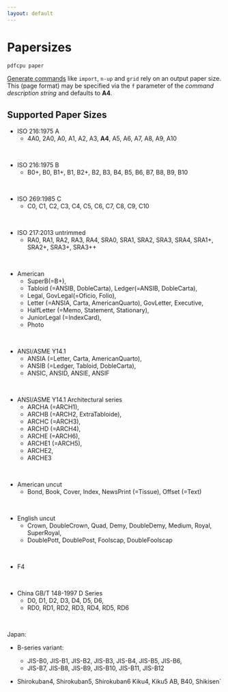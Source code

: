 ```yaml
---
layout: default
---
```


# Papersizes

```sh
pdfcpu paper
```

[Generate commands](generate.md) like `import`, `n-up` and `grid` rely on an output paper size. This (page format) may be specified via the `f` parameter of the *command description string* and defaults to **A4**.


## Supported Paper Sizes

- ISO 216:1975 A
  - 4A0, 2A0, A0, A1, A2, A3, **A4**, A5, A6, A7, A8, A9, A10

<br>

- ISO 216:1975 B
  - B0+, B0, B1+, B1, B2+, B2, B3, B4, B5, B6, B7, B8, B9, B10

<br>

- ISO 269:1985 C
  - C0, C1, C2, C3, C4, C5, C6, C7, C8, C9, C10

<br>

- ISO 217:2013 untrimmed
  - RA0, RA1, RA2, RA3, RA4, SRA0, SRA1, SRA2, SRA3, SRA4, SRA1+, SRA2+, SRA3+, SRA3++
   
<br>

- American
  - SuperB(=B+),
  - Tabloid (=ANSIB, DobleCarta), Ledger(=ANSIB, DobleCarta),
  - Legal, GovLegal(=Oficio, Folio),
  - Letter (=ANSIA, Carta, AmericanQuarto), GovLetter, Executive,
  - HalfLetter (=Memo, Statement, Stationary),
  - JuniorLegal (=IndexCard),
  - Photo

<br>

- ANSI/ASME Y14.1
  - ANSIA (=Letter, Carta, AmericanQuarto),
  - ANSIB (=Ledger, Tabloid, DobleCarta),
  - ANSIC, ANSID, ANSIE, ANSIF
   
<br>


- ANSI/ASME Y14.1 Architectural series
  - ARCHA (=ARCH1),
  - ARCHB (=ARCH2, ExtraTabloide),
  - ARCHC (=ARCH3),
  - ARCHD (=ARCH4),
  - ARCHE (=ARCH6),
  - ARCHE1 (=ARCH5),
  - ARCHE2,
  - ARCHE3

<br>

- American uncut
  - Bond, Book, Cover, Index, NewsPrint (=Tissue), Offset (=Text)

<br>

- English uncut
  - Crown, DoubleCrown, Quad, Demy, DoubleDemy, Medium, Royal, SuperRoyal,
  - DoublePott, DoublePost, Foolscap, DoubleFoolscap

<br>

- F4

<br>

- China GB/T 148-1997 D Series
  - D0, D1, D2, D3, D4, D5, D6,
  - RD0, RD1, RD2, RD3, RD4, RD5, RD6

<br>

Japan:

- B-series variant:
  - JIS-B0, JIS-B1, JIS-B2, JIS-B3, JIS-B4, JIS-B5, JIS-B6,
  - JIS-B7, JIS-B8, JIS-B9, JIS-B10, JIS-B11, JIS-B12

- Shirokuban4, Shirokuban5, Shirokuban6
   Kiku4, Kiku5
   AB, B40, Shikisen`